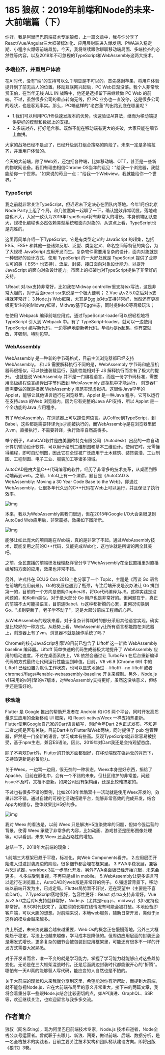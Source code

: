 # 185 狼叔：2019年前端和Node的未来-大前端篇（下）

你好，我是阿里巴巴前端技术专家狼叔，上一篇文章中，我与你分享了React/Vue/Angular三大框架标准化、应用层封装进入爆发期、PWA进入稳定期、小程序火爆等前端趋势，今天，我将继续跟你聊聊移动端局面、多端拉齐的必然性等内容，以及2019年不可忽视的TypeScript和WebAssembly这两大技术。

### 多端拉齐，并重用户体验

在AI时代，没有"端"的支持可以么？明显是不可以的。首先感谢苹果，将用户体验提升到了前无古人的位置。移动互联网兴起后，PC
Web日渐没落。我个人非常欣赏玉伯，在当年无线 ALL IN
战略中，他还是选择留下来继续做 PC Web
的前端。不过，虽然很多公司的重点转向无线，但 PC
业务也一直没停，这是很多公司的现状，也是客观事实。那么，PC端这样的"老古董"的出路到底在哪里呢？

-   1.我们可以利用PC/H5快速发版本的优势，快速验证AI算法，继而为移动端提供更好的模型和数据上的支撑。
-   2.多端对齐，打好组合拳。既然不能在移动端有更大的突破，大家只能在细节上血拼。

大家的战场已经不是点了，已经升级到打组合策略的阶段了。未来一定是多端拉齐，并重用户体验的。

今天的大前端，除了Web外，还包括各种端，比如移动端、OTT，甚至是一些新的物联网设备。我们有理由相信Chrome
OS当年的远见："给我一个浏览器，我就能给你一个世界。"如果说的苟且一点："给我一个Webview，我就能给你一个世界。"

### TypeScript

我之前就非常关注TypeScript，但迟迟未下定决心在团队内落地。今年1月份北京Node
Party上组了个局，和几位嘉宾一起聊了一下，确认提效非常明显，落地难度也不大，大家一致认为2019年TypeScript将有非常大的增长。本身前端团队变大，规模化编程也必然依赖类型系统和面向对象的，从这点上看，TypeScript也是完胜的。

这里再简单介绍一下TypeScript，它是有类型定义的 JavaScript 的超集，包括
ES5、ES5+
和其他一些诸如反射、泛型、类型定义、命名空间等特征的集合，为了大规模
JavaScript
应用开发而生。复杂软件需要用复杂的设计，面向对象就是一种很好的设计方式，使用
TypeScript 的一大好处就是 TypeScript 提供了业界认可的类（ ES5+
也支持）、泛型、封装、接口面向对象设计能力，以提升 JavaScript
的面向对象设计能力。市面上的框架也对TypeScript提供了非常好的支持。

1.React 对.tsx支持非常好，比如我在Midway
controller里支持tsx写法，这是非常大胆的，对于后面react
ssr来说是一个极大便利； 2.Vue 从v2.5.0之后对ts支持就非常好； 3.Node.js
Web框架，尤其是Egg.js对ts支持非常好，当然还有更高级更专注的的Midway框架，Midway基于Egg生态，同时提供IoC等高级玩法；

在使用 Webpack 编译前端应用式，通过TypeScript-loader可以很轻松地将
TypeScript 引入到 Webpack 中。有了 TypeScript-loader，就可以一边使用
TypeScript
编写新代码，一边零碎地更新老代码。毕竟ts是js超集，你有空就改，非强制，特别包容。

### WebAssembly

WebAssembly 是一种新的字节码格式，目前主流浏览器都已经支持 WebAssembly。
和 JS 需要解释执行不同的是，WebAssembly
字节码和底层机器码很相似，可以快速装载运行，因此性能相对于 JS
解释执行而言有了极大的提升。 也就是说 WebAssembly
并不是一门编程语言，而是一份字节码标准，需要用高级编程语言编译出字节码放到
WebAssembly 虚拟机中才能运行， 浏览器厂商需要做的就是根据 WebAssembly
规范实现虚拟机。这很像Java早年的Applet，能够让其他语言运行在浏览器里。Applet
是一种Java 程序，它可以运行在支持Java 的Web 浏览器内。因为它有完整的Java
API支持，所以 Applet 是一个全功能的Java 应用程序。

有了WebAssembly，在浏览器上可以跑任何语言。从Coffee到TypeScript，到Babel，这些都是需要转译为js才能被执行的，而WebAssembly是在浏览器里嵌入vm，直接执行，不需要转译，执行效率自然高得多。

举个例子，AutoCAD软件是由美国欧特克有限公司（Autodesk）出品的一款自动计算机辅助设计软件，可以用于绘制二维制图和基本三维设计。使用它时，无需懂得编程，即可自动制图，因此它在全球被广泛应用于土木建筑、装饰装潢、工业制图、工程制图、电子工业、服装加工等诸多领域。

AutoCAD是由大量C++代码编写的软件，经历了非常多的技术变革，从桌面到移动端再到web。之前，InfoQ上有一个演讲，题目是《AutoCAD
& WebAssembly: Moving a 30 Year Code Base to the
Web》，即通过WebAssembly，让很多年代久远的C++代码在Web上可以运行，并且保证了执行效率。

![img](assets/8f525f8cd63e6650c5e744431d422f93.png)

本来，我以为WebAssembly离我们很远，但在2018年Google
I/O大会亲眼见到AutoCad Web应用后，非常震撼，效果如下图所示。

![img](assets/2cff4c2d6e12c43f07e5830e90d24fa6.jpg)

能够让如此庞大的项目跑在Web端，真的是非常了不起。通过WebAssembly技术，既能复用之前的C++代码，又能完成Web化，这也许就是所谓的两全其美吧。

之前，全民直播的前端研发经理赵洋曾分享了WebAssembly在全民直播里对直播编解码方面的应用，效果也非常不错。

另外，许式伟在 ECUG Con 2018上也分享了一个 Topic，主题是《再谈 Go
语言在前端的应用前景》，Go的发展也遇到了瓶颈，专注后端开发是没办法让 Go
排到第一的，目前的一个方向是借助GopherJS，将Go代码编译为JS。这种实践是没问题的，和Kotlin类似，对于绝大部分
Go
用户也是非常好的。但问题在于，真正的前端不太可能换语言，目前连Babel、ts这种都折腾的心累，更何况切换到Go。"求别更新了，老子学不动了"，这是大部分前端工程师的心声。

从WebAssembly的现状来看，对于复杂计算耗时的部分采用其他语言实现，确实是比较好的一种方式。从趋势上看，WebAssembly让所有语言都能跑在浏览器上，浏览器上有了vm，浏览器不就是操作系统了吗？

Chrome的核心JavaScript引擎V8目前已包含了 Liftoff 这一新款 WebAssembly
baseline 编译器。Liftoff 简单快速的代码生成器极大地提升了 WebAssembly
应用的启动速度。不过在桌面系统上，V8 依然会通过让 TurboFan
在后台重新编译代码的方式最终让代码运行性能达到峰值。目前，V8 v6.9
(Chrome 69) 中的 Liftoff 已经设置为默认工作状态，也可以显式地通过
--liftoff/--no-liftoff 或者 chrome://flags/#enable-webassembly-baseline
开关来控制。另外，Node.js
v11采用的v8引擎的v7版本，对WebAssembly支持更好，虽然这没啥意义，但练手还是蛮好的。

### 移动端

Flutter 是 Google 推出的帮助开发者在 Android 和 iOS
两个平台，同时开发高质量原生应用的全新移动 UI 框架，和 React-native/Weex
一样支持热更新。Flutter使用Google自己家的Dart语言编写，刚好今年Dart
2也正式发布，不知道二者之间是否有关联。目前Dart主攻Flutter和Web两块，同时提供了
pub
包管理器，俨然是一门全新的语言，学习成本有些高。反观TypeScript就非常容易被接受，基于npm生态，兼容ES语法，因此，2019年对Dart我还是会持观望态度。

除了不喜欢Dart外，Flutter的其他方面都很好，在移动端现在强运营的背景下，支持热更新是必备能力。

关于Weex，一边骂一边用，很无奈的一种状态。Weex本身是好东西，捐给了Apache，目前在孵化中，会有一个不错的未来。但社区维护的非常差，问题issue不及时，文档不更新。如果公司没有架构组，还是比较难搞定的。

不过也有很多不错的案例，比如2018年优酷双十一活动就是使用Weex开发的，效果非常不错。通过自建的可视化活动搭建平台，能够非常高效的完成开发，结合App内的缓存，整体效果比H5好的多。

![img](assets/cde65aafe12f8e100cce619c352a48a6.png)

我对 Weex 的看法是，以前 Weex
只是解决H5渲染效率的问题，但如今强运营的背景，使得 Weex
承载了非常多的内容，比如动画、游戏甚至是图形图像处理等。可以看到，未来
Weex 还会战略性的增加。

总结一下，2018年大前端的现象：

1.前端三大框架已趋于平稳，标准化，向Web Components看齐。
2.应用层面开始进入过渡封装周边的阶段，很多细节都会埋在框架里。
3.PWA平稳发展，兼容4/5浏览器，workbox
3进一步简化开发，另外PWA桌面版已经开始兴起，未来会更多。
4.多端受到重视，不再只是all in mobile。
5.WebAssembly让更多语言可以运行在浏览器上，AutoCAD的web版是非常好的例子。
6.强运营背景下，移动端以前端开发为主，已成定局。Flutter局势暂不好说，还在观望中（主要是不喜欢Dart）。
7.TypeScript落地很好，包容性更好：React 对.tsx支持非常好，Vue
从v2.5.0之后对ts支持就非常好，Node.js（尤其是Egg.js、midway）对ts支持也非常好。
8.5G时代快来了，互联网的长期在线情况有可能会被打破。本地设备即客户端，可以大胆的想想。对前端来说，本地web服务，辅助日常开发，类似于je这样的模块会越来越多。

终上所述，未来浏览器会越来越重要，Web
Os的概念正在慢慢落地。另外三大框架趋于稳定，写法上也越来越像，学习成本是降低的。但周边应用层面的封装还会是爆发式增长，更多复杂的细节会被包装到应用框架里，可能还有很多不一样的开发方式需要大家熟悉。

对于开发者而言，唯一不变的就是学习能力。掌握了学习能力就能够应对这些趋势变化，无论是在三大框架混战时代，还是后面周边封装时代都能很开心的"折腾"。哪怕有一天AI真的能够替人写代码，能应变的人自然也是不怕的。

关于大前端的现状和未来我就分享到这里，希望能对你有所帮助，而提到大前端，就不能忽视Node.js，它在大前端布局里的意义非常重大，接下来的两篇文章，我将会着重分享一些跟Node.js结合比较密切的点，如API演进、GraphQL、SSR等，欢迎继续关注，也欢迎留言与我多多交流。

## 作者简介

狼叔（网名i5ting），现为阿里巴巴前端技术专家，Node.js
技术布道者，Node全栈公众号运营者。曾就职于去哪儿、新浪、网秦，做过前端、后端、数据分析，是一名全栈技术的实践者，目前主要关注技术架构和团队梯队建设方向。即将出版《狼书》3卷。
